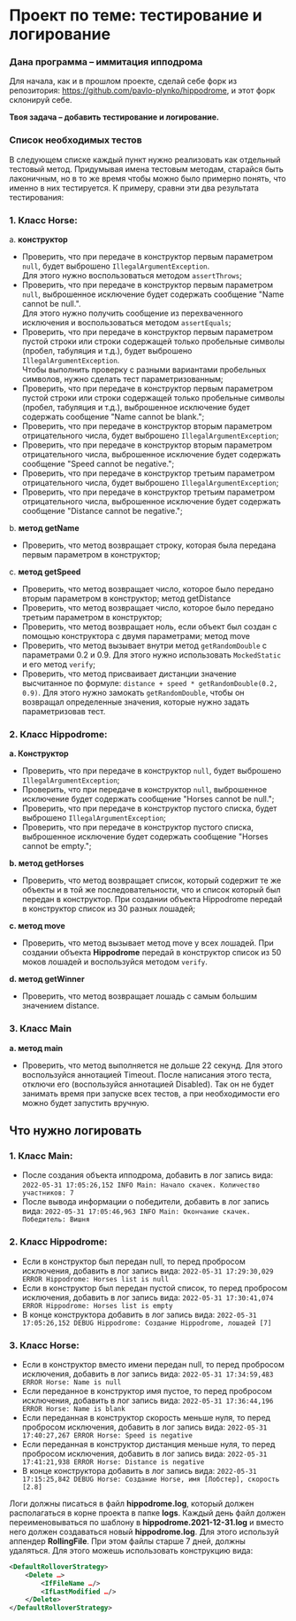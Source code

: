 # Проект по теме: тестирование и логирование
### Дана программа – иммитация ипподрома

Для начала, как и в прошлом проекте, сделай себе форк из репозитория: https://github.com/pavlo-plynko/hippodrome, и этот форк склонируй себе.

**Твоя задача – добавить тестирование и логирование.**

### Список необходимых тестов

В следующем списке каждый пункт нужно реализовать как отдельный тестовый метод. Придумывая имена тестовым методам, старайся быть лаконичным, но в то же время чтобы можно было примерно понять, что именно в них тестируется. К примеру, сравни эти два результата тестирования:

### 1. Класс Horse:  
  a. **конструктор**  
  - Проверить, что при передаче в конструктор первым параметром `null`, будет выброшено `IllegalArgumentException`.  
    Для этого нужно воспользоваться методом `assertThrows`;
  - Проверить, что при передаче в конструктор первым параметром `null`, выброшенное исключение будет содержать сообщение "Name cannot be null.".  
    Для этого нужно получить сообщение из перехваченного исключения и воспользоваться методом `assertEquals`;
  - Проверить, что при передаче в конструктор первым параметром пустой строки или строки содержащей только пробельные символы (пробел, табуляция и т.д.), будет выброшено `IllegalArgumentException`.  
    Чтобы выполнить проверку с разными вариантами пробельных символов, нужно сделать тест параметризованным;
  - Проверить, что при передаче в конструктор первым параметром пустой строки или строки содержащей только пробельные символы (пробел, табуляция и т.д.), выброшенное исключение будет содержать сообщение "Name cannot be blank.";
  - Проверить, что при передаче в конструктор вторым параметром отрицательного числа, будет выброшено `IllegalArgumentException`;
  - Проверить, что при передаче в конструктор вторым параметром отрицательного числа, выброшенное исключение будет содержать сообщение "Speed cannot be negative.";
  - Проверить, что при передаче в конструктор третьим параметром отрицательного числа, будет выброшено `IllegalArgumentException`;
  - Проверить, что при передаче в конструктор третьим параметром отрицательного числа, выброшенное исключение будет содержать сообщение "Distance cannot be negative.";

b. **метод getName**
  - Проверить, что метод возвращает строку, которая была передана первым параметром в конструктор;

c. **метод getSpeed**
  - Проверить, что метод возвращает число, которое было передано вторым параметром в конструктор;
метод getDistance
  - Проверить, что метод возвращает число, которое было передано третьим параметром в конструктор;
  - Проверить, что метод возвращает ноль, если объект был создан с помощью конструктора с двумя параметрами;
метод move
  - Проверить, что метод вызывает внутри метод `getRandomDouble` с параметрами 0.2 и 0.9. Для этого нужно использовать `MockedStatic` и его метод `verify`;
  - Проверить, что метод присваивает дистанции значение высчитанное по формуле: `distance + speed * getRandomDouble(0.2, 0.9)`. Для этого нужно замокать `getRandomDouble`, чтобы он возвращал определенные значения, которые нужно задать параметризовав тест.

### 2. Класс Hippodrome:

**a. Конструктор**
  - Проверить, что при передаче в конструктор `null`, будет выброшено `IllegalArgumentException`;
  - Проверить, что при передаче в конструктор `null`, выброшенное исключение будет содержать сообщение "Horses cannot be null.";
  - Проверить, что при передаче в конструктор пустого списка, будет выброшено `IllegalArgumentException`;
  - Проверить, что при передаче в конструктор пустого списка, выброшенное исключение будет содержать сообщение "Horses cannot be empty.";

**b. метод getHorses**
  - Проверить, что метод возвращает список, который содержит те же объекты и в той же последовательности, что и список который был передан в конструктор. При создании объекта Hippodrome передай в конструктор список из 30 разных лошадей;

**c. метод move**
  - Проверить, что метод вызывает метод move у всех лошадей. При создании объекта **Hippodrome** передай в конструктор список из 50 моков лошадей и воспользуйся методом `verify`.

**d. метод getWinner**
  - Проверить, что метод возвращает лошадь с самым большим значением distance.

### 3. Класс Main

**a. метод main**
  - Проверить, что метод выполняется не дольше 22 секунд. Для этого воспользуйся аннотацией Timeout. После написания этого теста, отключи его (воспользуйся аннотацией Disabled). Так он не будет занимать время при запуске всех тестов, а при необходимости его можно будет запустить вручную.

## Что нужно логировать

### 1. Класс Main:
  - После создания объекта ипподрома, добавить в лог запись вида: `2022-05-31 17:05:26,152 INFO Main: Начало скачек. Количество участников: 7`
  - После вывода информации о победители, добавить в лог запись вида: `2022-05-31 17:05:46,963 INFO Main: Окончание скачек. Победитель: Вишня`

### 2. Класс Hippodrome:
  - Если в конструктор был передан null, то перед пробросом исключения, добавить в лог запись вида: `2022-05-31 17:29:30,029 ERROR Hippodrome: Horses list is null`
  - Если в конструктор был передан пустой список, то перед пробросом исключения, добавить в лог запись вида: `2022-05-31 17:30:41,074 ERROR Hippodrome: Horses list is empty`
  - В конце конструктора добавить в лог запись вида: `2022-05-31 17:05:26,152 DEBUG Hippodrome: Создание Hippodrome, лошадей [7]`

### 3. Класс Horse:
  - Если в конструктор вместо имени передан null, то перед пробросом исключения, добавить в лог запись вида: `2022-05-31 17:34:59,483 ERROR Horse: Name is null`
  - Если переданное в конструктор имя пустое, то перед пробросом исключения, добавить в лог запись вида: `2022-05-31 17:36:44,196 ERROR Horse: Name is blank`
  - Если переданная в конструктор скорость меньше нуля, то перед пробросом исключения, добавить в лог запись вида: `2022-05-31 17:40:27,267 ERROR Horse: Speed is negative`
  - Если переданная в конструктор дистанция меньше нуля, то перед пробросом исключения, добавить в лог запись вида: `2022-05-31 17:41:21,938 ERROR Horse: Distance is negative`
  - В конце конструктора добавить в лог запись вида: `2022-05-31 17:15:25,842 DEBUG Horse: Создание Horse, имя [Лобстер], скорость [2.8]`

Логи должны писаться в файл **hippodrome.log**, который должен располагаться в корне проекта в папке **logs**. Каждый день файл должен переименовываться по шаблону в **hippodrome.2021-12-31.log** и вместо него должен создаваться новый **hippodrome.log**. Для этого используй аппендер **RollingFile**. При этом файлы старше 7 дней, должны удаляться. Для этого можешь использовать конструкцию вида:
```xml
<DefaultRolloverStrategy>
    <Delete …>
        <IfFileName …/>
        <IfLastModified …/>
    </Delete>
</DefaultRolloverStrategy>
```

